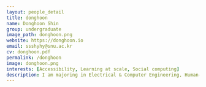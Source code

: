 ```yaml
---
layout: people_detail
title: donghoon
name: Donghoon Shin
group: undergraduate
image_path: donghoon.png
website: https://donghoon.io
email: ssshyhy@snu.ac.kr
cv: donghoon.pdf
permalink: /donghoon
image: donghoon.png
interests: [Accessibility, Learning at scale, Social computing]
description: I am majoring in Electrical & Computer Engineering, Human-Computer Interaction at Seoul National University. Currently, I am working at HCI+d lab as an undergraduate research intern advised by prof. Joonhwan Lee. My projects focus on making underrepresented user groups more accessible to computing technologies (Accessibility) and dealing with interpersonal issues through a conversational agent (Social computing).
---
```


